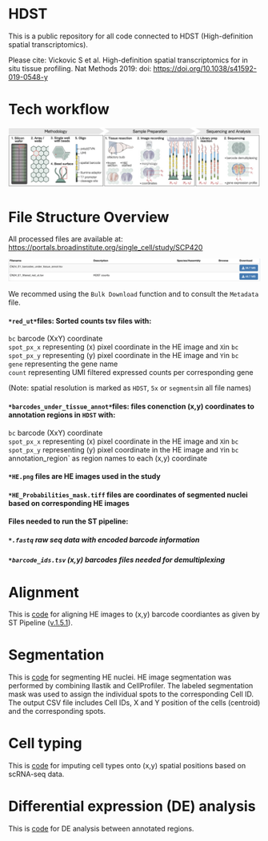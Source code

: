 # HDST

This is a public repository for all code connected to HDST (High-definition spatial transcriptomics).

Please cite: Vickovic S et al. High-definition spatial transcriptomics  for in situ tissue profiling. Nat Methods 2019: doi: https://doi.org/10.1038/s41592-019-0548-y

# Tech workflow
![github-small](https://github.com/broadinstitute/hdst/blob/master/hdst.png)

# File Structure Overview
All processed files are available at: https://portals.broadinstitute.org/single_cell/study/SCP420

![github-small](https://github.com/broadinstitute/hdst/blob/master/files.png)

We recommed using the `Bulk Download` function and to consult the `Metadata` file. 

#### `*red_ut*`files: Sorted counts tsv files with:

`bc` barcode (XxY) coordinate  
`spot_px_x` representing (x) pixel coordinate in the HE image and `X`in `bc`   
`spot_px_y` representing (y) pixel coordinate in the HE image and `Y`in `bc`  
`gene` representing the gene name  
`count` representing UMI filtered expressed counts per corresponding gene  

(Note: spatial resolution is marked as `HDST`, `5x` or `segments`in all file names) 

#### `*barcodes_under_tissue_annot*`files: files conenction (x,y) coordinates to annotation regions in `HDST` with: 

`bc` barcode (XxY) coordinate  
`spot_px_x` representing (x) pixel coordinate in the HE image and `X`in `bc`  
`spot_px_y` representing (y) pixel coordinate in the HE image and `Y`in `bc  
`annotation_region` as region names to each (x,y) coordinate

#### `*HE.png` files are HE images used in the study 

#### `*HE_Probabilities_mask.tiff` files are coordinates of segmented nuclei based on corresponding HE images

#### Files needed to run the ST pipeline:
##### `*.fastq` raw seq data with encoded barcode information
##### `*barcode_ids.tsv` (x,y) barcodes files needed for demultiplexing


# Alignment
This is [code](./alignment) for aligning HE images to (x,y) barcode coordiantes as given by ST Pipeline ([v.1.5.1](https://github.com/SpatialTranscriptomicsResearch/st_pipeline/releases/tag/1.5.1)). 

# Segmentation
This is [code](./segmentation) for segmenting HE nuclei. HE image segmentation was performed by combining Ilastik and CellProfiler. The labeled segmentation mask was used to assign the individual spots to the corresponding Cell ID. The output CSV file includes Cell IDs, X and Y position of the cells (centroid) and the corresponding spots.

# Cell typing 
This is [code](./cell_typing) for imputing cell types onto (x,y) spatial positions based on scRNA-seq data. 

# Differential expression (DE) analysis
This is [code](./Differential%20expression) for DE analysis between annotated regions.
